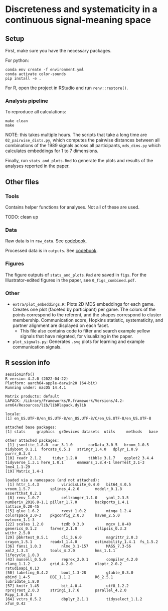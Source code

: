 # Discreteness and systematicity in a continuous signal-meaning space

## Setup

First, make sure you have the necessary packages.

For python:

```{bash}
conda env create -f environment.yml
conda activate color-sounds
pip install -e .
```

For R, open the project in RStudio and run `renv::restore()`.

### Analysis pipeline

To reproduce all calculations:

```{bash}
make clean
make
```

NOTE: this takes multiple hours. The scripts that take a long time are `02_pairwise_dists.py`, which computes the pairwise distances between all combinations of the 1989 signals across all participants, `mds_dims.py` which calculates embeddings for 1 to 7 dimensions.

Finally, run `stats_and_plots.Rmd` to generate the plots and results of the analyses reported in the paper.

## Other files

### Tools

Contains helper functions for analyses. Not all of these are used.

TODO: clean up

### Data

Raw data is in `raw_data`. See [codebook](/raw_data/README.md).

Processed data is in `outputs`. See [codebook](/outputs/README.md).

### Figures

The figure outputs of `stats_and_plots.Rmd` are saved in `figs`. For the Illustrator-edited figures in the paper, see `0_figs_combined.pdf`.

### Other

- `extra/plot_embeddings.R`: Plots 2D MDS embeddings for each game. Creates one plot (faceted by participant) per game. The colors of the points correspond to the referent, and the shapes correspond to cluster membership. Communication score, Hopkins statistic, systematicity, and partner alignment are displayed on each facet.
    - This file also contains code to filter and search example yellow signals that have migrated, for visualizing in the paper.
- `plot_signals.py`: Generates `.svg` plots for learning and example communication signals.

## R session info

```{r}
sessionInfo()
R version 4.2.0 (2022-04-22)
Platform: aarch64-apple-darwin20 (64-bit)
Running under: macOS 14.4.1

Matrix products: default
LAPACK: /Library/Frameworks/R.framework/Versions/4.2-arm64/Resources/lib/libRlapack.dylib

locale:
[1] en_US.UTF-8/en_US.UTF-8/en_US.UTF-8/C/en_US.UTF-8/en_US.UTF-8

attached base packages:
[1] stats     graphics  grDevices datasets  utils     methods   base

other attached packages:
 [1] jsonlite_1.8.0  car_3.1-0       carData_3.0-5   broom_1.0.5     tidyboot_0.1.1  forcats_0.5.1   stringr_1.4.0   dplyr_1.0.9     purrr_0.3.4
[10] readr_2.1.2     tidyr_1.2.0     tibble_3.1.7    ggplot2_3.4.4   tidyverse_1.3.1 here_1.0.1      emmeans_1.8.4-1 lmerTest_3.1-3  lme4_1.1-29
[19] Matrix_1.4-1

loaded via a namespace (and not attached):
 [1] httr_1.4.3          viridisLite_0.4.0   bit64_4.0.5         vroom_1.5.7         splines_4.2.0       modelr_0.1.8        assertthat_0.2.1
 [8] renv_1.0.7          cellranger_1.1.0    yaml_2.3.5          numDeriv_2016.8-1.1 pillar_1.7.0        backports_1.4.1     lattice_0.20-45
[15] glue_1.6.2          rvest_1.0.2         minqa_1.2.4         colorspace_2.0-3    pkgconfig_2.0.3     haven_2.5.0         mvtnorm_1.1-3
[22] scales_1.2.0        tzdb_0.3.0          mgcv_1.8-40         generics_0.1.2      farver_2.1.0        ellipsis_0.3.2      withr_2.5.0
[29] pbkrtest_0.5.1      cli_3.6.0           magrittr_2.0.3      crayon_1.5.1        readxl_1.4.0        estimability_1.4.1  fs_1.5.2
[36] fansi_1.0.3         nlme_3.1-157        MASS_7.3-56         xml2_1.3.3          tools_4.2.0         hms_1.1.1           lifecycle_1.0.3
[43] munsell_0.5.0       reprex_2.0.1        compiler_4.2.0      rlang_1.1.2         grid_4.2.0          nloptr_2.0.2        rstudioapi_0.13
[50] labeling_0.4.2      boot_1.3-28         gtable_0.3.0        abind_1.4-5         DBI_1.1.2           R6_2.5.1            lubridate_1.8.0
[57] knitr_1.45          bit_4.0.4           utf8_1.2.2          rprojroot_2.0.3     stringi_1.7.6       parallel_4.2.0      Rcpp_1.0.8.3
[64] vctrs_0.5.2         dbplyr_2.1.1        tidyselect_1.1.2    xfun_0.42
```
